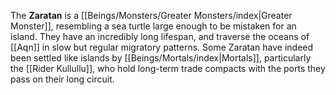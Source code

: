 The **Zaratan** is a [[Beings/Monsters/Greater Monsters/index|Greater Monster]], resembling a sea turtle large enough to be mistaken for an island. They have an incredibly long lifespan, and traverse the oceans of [[Aqn]] in slow but regular migratory patterns. Some Zaratan have indeed been settled like islands by [[Beings/Mortals/index|Mortals]], particularly the [[Rider Kullullu]], who hold long-term trade compacts with the ports they pass on their long circuit.